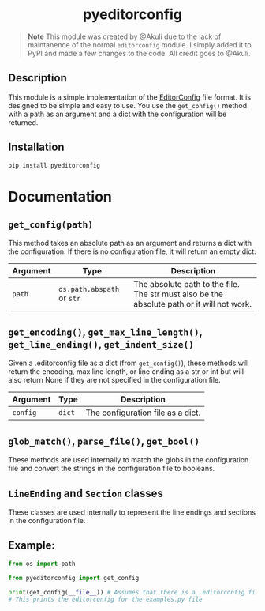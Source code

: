 <h1 align="center">pyeditorconfig</h1>

> **Note**
> This module was created by @Akuli due to the lack of maintanence of the normal `editorconfig` module. I simply added it to PyPI and made a few changes to the code. All credit goes to @Akuli.

## Description
This module is a simple implementation of the [EditorConfig](https://editorconfig.org/) file format. It is designed to be simple and easy to use. You use the `get_config()` method with a path as an argument and a dict with the configuration will be returned.


## Installation

`pip install pyeditorconfig`

# Documentation

## `get_config(path)`

This method takes an absolute path as an argument and returns a dict with the configuration. If there is no configuration file, it will return an empty dict.

| Argument | Type | Description |
| --- | --- | --- |
| `path` | `os.path.abspath` or `str` | The absolute path to the file. The str must also be the absolute path or it will not work. |

## `get_encoding()`, `get_max_line_length()`, `get_line_ending()`, `get_indent_size()`

Given a .editorconfig file as a dict (from `get_config()`), these methods will return the encoding, max line length, or line ending as a str or int but will also return None if they are not specified in the configuration file.

| Argument | Type | Description |
| --- | --- | --- |
| `config` | `dict` | The configuration file as a dict. |

## `glob_match()`, `parse_file()`, `get_bool()`

These methods are used internally to match the globs in the configuration file and convert the strings in the configuration file to booleans.

## `LineEnding` and `Section` classes

These classes are used internally to represent the line endings and sections in the configuration file.
## Example:

```python
from os import path

from pyeditorconfig import get_config

print(get_config(__file__)) # Assumes that there is a .editorconfig file in the same directory as this file
# This prints the editorconfig for the examples.py file
```